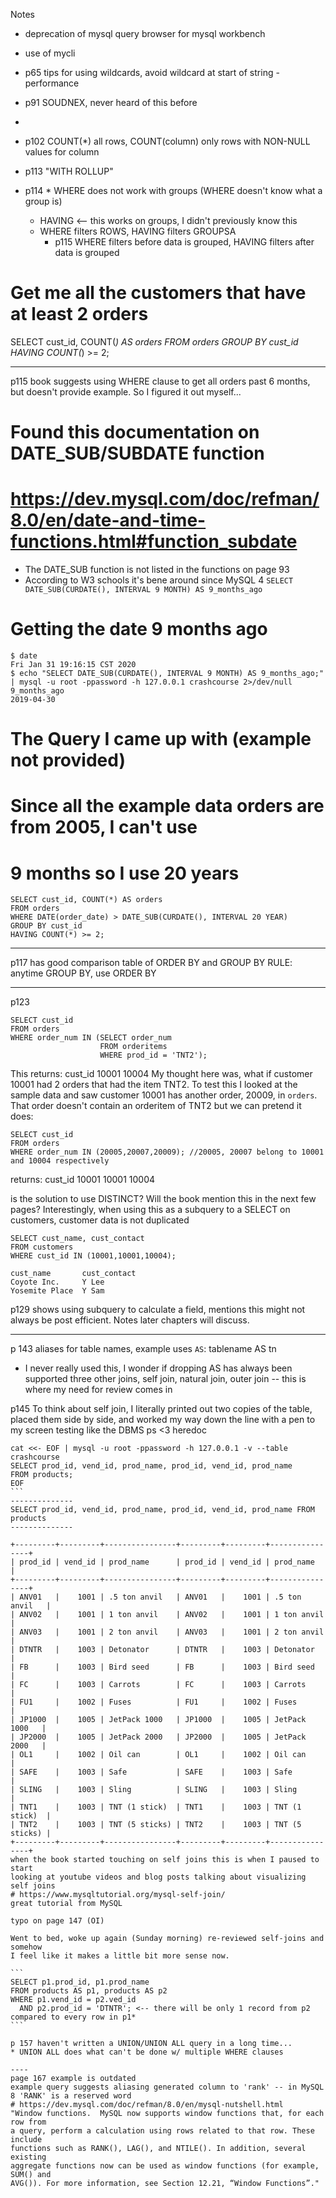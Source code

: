Notes
- deprecation of mysql query browser for mysql workbench
- use of mycli
- p65 tips for using wildcards, avoid wildcard at start of string - performance
- p91 SOUDNEX, never heard of this before
-
- p102 COUNT(*) all rows, COUNT(column) only rows with NON-NULL values for column
- p113 "WITH ROLLUP"

- p114 * WHERE does not work with groups (WHERE doesn't know what a group is)
  - HAVING <-- this works on groups, I didn't previously know this
  - WHERE filters ROWS, HAVING filters GROUPSA
    - p115 WHERE filters before data is grouped, HAVING filters after data is grouped

# Get me all the customers that have at least 2 orders
SELECT cust_id, COUNT(*) AS orders
FROM orders
GROUP BY cust_id
HAVING COUNT(*) >= 2;

---
p115 book suggests using WHERE clause to get all orders past 6 months, but doesn't provide example.
So I figured it out myself...
# Found this documentation on DATE_SUB/SUBDATE function
# https://dev.mysql.com/doc/refman/8.0/en/date-and-time-functions.html#function_subdate
- The DATE_SUB function is not listed in the functions on page 93
- According to W3 schools it's bene around since MySQL 4
`SELECT DATE_SUB(CURDATE(), INTERVAL 9 MONTH) AS 9_months_ago`
# Getting the date 9 months ago
```
$ date
Fri Jan 31 19:16:15 CST 2020
$ echo "SELECT DATE_SUB(CURDATE(), INTERVAL 9 MONTH) AS 9_months_ago;" | mysql -u root -ppassword -h 127.0.0.1 crashcourse 2>/dev/null
9_months_ago
2019-04-30
```
# The Query I came up with (example not provided)
# Since all the example data orders are from 2005, I can't use
# 9 months so I use 20 years
```
SELECT cust_id, COUNT(*) AS orders
FROM orders
WHERE DATE(order_date) > DATE_SUB(CURDATE(), INTERVAL 20 YEAR)
GROUP BY cust_id
HAVING COUNT(*) >= 2;
```
---

p117 has good comparison table of ORDER BY and GROUP BY
RULE: anytime GROUP BY, use ORDER BY

---
p123
```
SELECT cust_id
FROM orders
WHERE order_num IN (SELECT order_num
                    FROM orderitems
                    WHERE prod_id = 'TNT2');
```
This returns:
cust_id
10001
10004
My thought here was, what if customer 10001 had 2 orders that
had the item TNT2. To test this I looked at the sample data and
saw customer 10001 has another order, 20009, in `orders`. That
order doesn't contain an orderitem of TNT2 but we can pretend it does:
```
SELECT cust_id
FROM orders
WHERE order_num IN (20005,20007,20009); //20005, 20007 belong to 10001 and 10004 respectively
```
returns:
cust_id
10001
10001
10004

is the solution to use DISTINCT? Will the book mention this in the next few pages?
Interestingly, when using this as a subquery to a SELECT on customers, customer data
is not duplicated
```
SELECT cust_name, cust_contact
FROM customers
WHERE cust_id IN (10001,10001,10004);

cust_name       cust_contact
Coyote Inc.     Y Lee
Yosemite Place  Y Sam
```

p129 shows using subquery to calculate a field, mentions this might not always
be post efficient. Notes later chapters will discuss.

---
p 143 aliases for table names, example uses `AS`: tablename AS tn
  - I never really used this, I wonder if dropping AS has always been supported
three other joins, self join, natural join, outer join -- this is where my need
for review comes in





p145 To think about self join, I literally printed out two copies of the table,
placed them side by side, and worked my way down the line with a pen to my screen
testing like the DBMS
ps <3 heredoc
````
cat <<- EOF | mysql -u root -ppassword -h 127.0.0.1 -v --table crashcourse
SELECT prod_id, vend_id, prod_name, prod_id, vend_id, prod_name
FROM products;
EOF
```
--------------
SELECT prod_id, vend_id, prod_name, prod_id, vend_id, prod_name FROM products
--------------

+---------+---------+----------------+---------+---------+----------------+
| prod_id | vend_id | prod_name      | prod_id | vend_id | prod_name      |
+---------+---------+----------------+---------+---------+----------------+
| ANV01   |    1001 | .5 ton anvil   | ANV01   |    1001 | .5 ton anvil   |
| ANV02   |    1001 | 1 ton anvil    | ANV02   |    1001 | 1 ton anvil    |
| ANV03   |    1001 | 2 ton anvil    | ANV03   |    1001 | 2 ton anvil    |
| DTNTR   |    1003 | Detonator      | DTNTR   |    1003 | Detonator      |
| FB      |    1003 | Bird seed      | FB      |    1003 | Bird seed      |
| FC      |    1003 | Carrots        | FC      |    1003 | Carrots        |
| FU1     |    1002 | Fuses          | FU1     |    1002 | Fuses          |
| JP1000  |    1005 | JetPack 1000   | JP1000  |    1005 | JetPack 1000   |
| JP2000  |    1005 | JetPack 2000   | JP2000  |    1005 | JetPack 2000   |
| OL1     |    1002 | Oil can        | OL1     |    1002 | Oil can        |
| SAFE    |    1003 | Safe           | SAFE    |    1003 | Safe           |
| SLING   |    1003 | Sling          | SLING   |    1003 | Sling          |
| TNT1    |    1003 | TNT (1 stick)  | TNT1    |    1003 | TNT (1 stick)  |
| TNT2    |    1003 | TNT (5 sticks) | TNT2    |    1003 | TNT (5 sticks) |
+---------+---------+----------------+---------+---------+----------------+
when the book started touching on self joins this is when I paused to start
looking at youtube videos and blog posts talking about visualizing self joins
# https://www.mysqltutorial.org/mysql-self-join/ 
great tutorial from MySQL

typo on page 147 (OI)

Went to bed, woke up again (Sunday morning) re-reviewed self-joins and somehow
I feel like it makes a little bit more sense now.

```
SELECT p1.prod_id, p1.prod_name
FROM products AS p1, products AS p2
WHERE p1.vend_id = p2.ved_id
  AND p2.prod_id = 'DTNTR'; <-- there will be only 1 record from p2 compared to every row in p1*
```

p 157 haven't written a UNION/UNION ALL query in a long time...
* UNION ALL does what can't be done w/ multiple WHERE clauses

----
page 167 example is outdated
example query suggests aliasing generated column to 'rank' -- in MySQL 8 'RANK' is a reserved word
# https://dev.mysql.com/doc/refman/8.0/en/mysql-nutshell.html
"Window functions.  MySQL now supports window functions that, for each row from
a query, perform a calculation using rows related to that row. These include
functions such as RANK(), LAG(), and NTILE(). In addition, several existing
aggregate functions now can be used as window functions (for example, SUM() and
AVG()). For more information, see Section 12.21, “Window Functions”."


